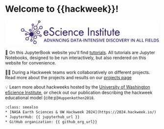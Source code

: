 # Welcome to {{hackweek}}!

![banner](img/banner.png)


📖 On this JupyterBook website you'll find [tutorials](tutorials/index). All tutorials are Jupyter Notebooks, designed to be run interactively, but also rendered on this website for convenience.

👩‍💻 During a Hackweek teams work collaboratively on different projects. Read more about the projects and results on our [projects page](projects/list_of_projects)

💡 Learn more about hackweeks hosted by the [University of Washington eScience Institute](https://uwhackweek.github.io/hackweeks-as-a-service/intro.html), or check out our publication describing the hackweek educational model {cite:p}`Huppenkothen2018`.

```{admonition} Quick links for the event
:class: seealso
* [NASA Earth Sciences & UW Hackweek 2024](https://2024.hackweek.io/)
* JupyterHub: {{ jupyterhub_url }}
* GitHub organization: {{ github_org_url}}
```
